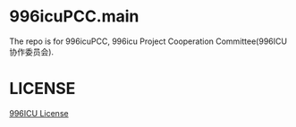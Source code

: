 # 996icuPCC.main
The repo is for 996icuPCC, 996icu Project Cooperation Committee(996ICU 协作委员会).

# LICENSE
[996ICU License](https://github.com/996icu/996.ICU/blob/master/LICENSE)
